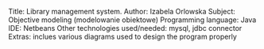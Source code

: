 Title: Library management system. 
Author: Izabela Orlowska
Subject: Objective modeling (modelowanie obiektowe)
Programming language: Java
IDE: Netbeans
Other technologies used/needed: mysql, jdbc connector
Extras: inclues various diagrams used to design the program properly 
